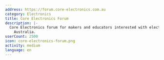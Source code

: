 ```yaml
---
address: https://forum.core-electronics.com.au
category: Electronics
title: Core Electronics Forum
description: |-
  Core Electronics forum for makers and educators interested with electronics around
    Australia.
userCount: 2500
icon: core-electronics-forum.png
activity: medium
language: en
---
```

